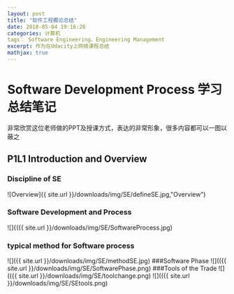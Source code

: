 ```yaml
---
layout: post
title: "软件工程概论总结"
date: 2018-05-04 19:16:28
categories: 计算机
tags： Software Engineering，Engineering Management 
excerpt: 作为在Udacity上网络课程总结
mathjax: true
---
```

# Software Development Process 学习总结笔记
非常欣赏这位老师做的PPT及授课方式，表达的非常形象，很多内容都可以一图以蔽之

## P1L1 Introduction and Overview
### Discipline of SE
![Overview]{{ site.url }}/downloads/img/SE/defineSE.jpg,"Overview")
### Software Development and Process
![]{({{ site.url }}/downloads/img/SE/SoftwareProcess.jpg)
### typical method for Software process
![]({{ site.url }}/downloads/img/SE/methodSE.jpg)
###Software Phase
![](({{ site.url }}/downloads/img/SE/SoftwarePhase.png)
###Tools of the Trade
![](({{ site.url }}/downloads/img/SE/toolchange.png)
![](({{ site.url }}/downloads/img/SE/SEtools.png)

